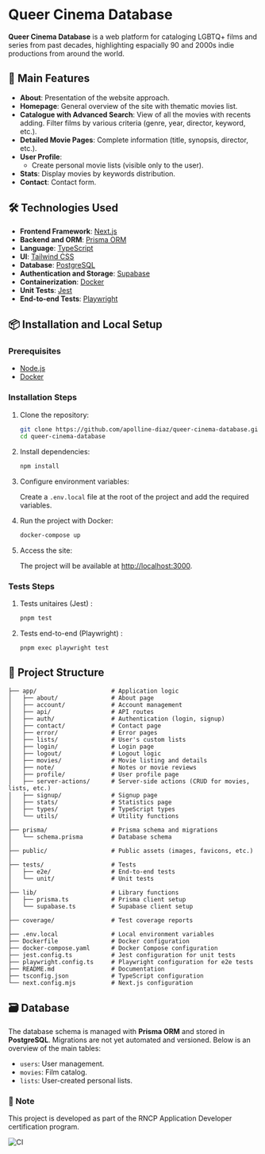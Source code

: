 # Queer Cinema Database

**Queer Cinema Database** is a web platform for cataloging LGBTQ+ films and series from past decades, highlighting espacially 90 and 2000s indie productions from around the world.

## 🚀 Main Features

- **About**: Presentation of the website approach.
- **Homepage**: General overview of the site with thematic movies list.
- **Catalogue with Advanced Search**: View of all the movies with recents adding. Filter films by various criteria (genre, year, director, keyword, etc.).
- **Detailed Movie Pages**: Complete information (title, synopsis, director, etc.).
- **User Profile**:
  - Create personal movie lists (visible only to the user).
- **Stats**: Display movies by keywords distribution.
- **Contact**: Contact form.

## 🛠️ Technologies Used

- **Frontend Framework**: [Next.js](https://nextjs.org/)
- **Backend and ORM**: [Prisma ORM](https://www.prisma.io/)
- **Language**: [TypeScript](https://www.typescriptlang.org/)
- **UI**: [Tailwind CSS](https://tailwindcss.com/)
- **Database**: [PostgreSQL](https://www.postgresql.org/)
- **Authentication and Storage**: [Supabase](https://supabase.io/)
- **Containerization**: [Docker](https://www.docker.com/)
- **Unit Tests**: [Jest](https://nextjs.org/docs/app/guides/testing/jest)
- **End-to-end Tests**: [Playwright](https://nextjs.org/docs/pages/guides/testing/playwright)

## 📦 Installation and Local Setup

### Prerequisites

- [Node.js](https://nodejs.org/)
- [Docker](https://www.docker.com/)

### Installation Steps

1. Clone the repository:

   ```bash
   git clone https://github.com/apolline-diaz/queer-cinema-database.git
   cd queer-cinema-database
   ```

2. Install dependencies:

   ```bash
   npm install
   ```

3. Configure environment variables:

   Create a `.env.local` file at the root of the project and add the required variables.

4. Run the project with Docker:

   ```bash
   docker-compose up
   ```

5. Access the site:

   The project will be available at [http://localhost:3000](http://localhost:3000).

### Tests Steps

1. Tests unitaires (Jest) :

   ```bash
   pnpm test
   ```

2. Tests end-to-end (Playwright) :

   ```bash
   pnpm exec playwright test
   ```

## 📂 Project Structure

```plaintext
├── app/                     # Application logic
│   ├── about/               # About page
│   ├── account/             # Account management
│   ├── api/                 # API routes
│   ├── auth/                # Authentication (login, signup)
│   ├── contact/             # Contact page
│   ├── error/               # Error pages
│   ├── lists/               # User's custom lists
│   ├── login/               # Login page
│   ├── logout/              # Logout logic
│   ├── movies/              # Movie listing and details
│   ├── note/                # Notes or movie reviews
│   ├── profile/             # User profile page
│   ├── server-actions/      # Server-side actions (CRUD for movies, lists, etc.)
│   ├── signup/              # Signup page
│   ├── stats/               # Statistics page
│   ├── types/               # TypeScript types
│   └── utils/               # Utility functions
│
├── prisma/                  # Prisma schema and migrations
│   └── schema.prisma        # Database schema
│
├── public/                  # Public assets (images, favicons, etc.)
│
├── tests/                   # Tests
│   ├── e2e/                 # End-to-end tests
│   └── unit/                # Unit tests
│
├── lib/                     # Library functions
│   ├── prisma.ts            # Prisma client setup
│   └── supabase.ts          # Supabase client setup
│
├── coverage/                # Test coverage reports
│
├── .env.local               # Local environment variables
├── Dockerfile               # Docker configuration
├── docker-compose.yaml      # Docker Compose configuration
├── jest.config.ts           # Jest configuration for unit tests
├── playwright.config.ts     # Playwright configuration for e2e tests
├── README.md                # Documentation
├── tsconfig.json            # TypeScript configuration
└── next.config.mjs          # Next.js configuration
```

## 🗃️ Database

The database schema is managed with **Prisma ORM** and stored in **PostgreSQL**. Migrations are not yet automated and versioned. Below is an overview of the main tables:

- `users`: User management.
- `movies`: Film catalog.
- `lists`: User-created personal lists.

### 🌟 Note

This project is developed as part of the RNCP Application Developer certification program.

![CI](https://github.com/apolline-diaz/queer-cinema-database/actions/workflows/ci.yml/badge.svg)
